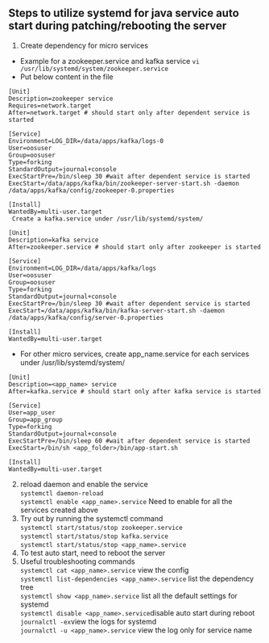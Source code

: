## Steps to utilize systemd for java service auto start during patching/rebooting the server
1. Create dependency for micro services
- Example for a zookeeper.service and kafka service
`vi /usr/lib/systemd/system/zookeeper.service`
- Put below content in the file
```
[Unit]
Description=zookeeper service
Requires=network.target
After=network.target # should start only after dependent service is started

[Service]
Environment=LOG_DIR=/data/apps/kafka/logs-0
User=oosuser
Group=oosuser
Type=forking
StandardOutput=journal+console
ExecStartPre=/bin/sleep 30 #wait after dependent service is started
ExecStart=/data/apps/kafka/bin/zookeeper-server-start.sh -daemon /data/apps/kafka/config/zookeeper-0.properties

[Install]
WantedBy=multi-user.target
 Create a kafka.service under /usr/lib/systemd/system/
 ```
 ```
[Unit]
Description=kafka service
After=zookeeper.service # should start only after zookeeper is started

[Service]
Environment=LOG_DIR=/data/apps/kafka/logs
User=oosuser
Group=oosuser
Type=forking
StandardOutput=journal+console
ExecStartPre=/bin/sleep 30 #wait after dependent service is started
ExecStart=/data/apps/kafka/bin/kafka-server-start.sh -daemon /data/apps/kafka/config/server-0.properties

[Install]
WantedBy=multi-user.target
```
- For other micro services, create app_name.service for each services under /usr/lib/systemd/system/
```
[Unit]
Description=<app_name> service
After=kafka.service # should start only after kafka service is started

[Service]
User=app_user
Group=app_group
Type=forking
StandardOutput=journal+console
ExecStartPre=/bin/sleep 60 #wait after dependent service is started
ExecStart=/bin/sh <app_folder>/bin/app-start.sh

[Install]
WantedBy=multi-user.target
```
2. reload daemon and enable the service\
`systemctl daemon-reload`\
`systemctl enable <app_name>.service` Need to enable for all the services created above
3. Try out by running the systemctl command\
`systemctl start/status/stop zookeeper.service`\
`systemctl start/status/stop kafka.service`\
`systemctl start/status/stop <app_name>.service`
4. To test auto start, need to reboot the server
5. Useful troubleshooting commands\
`systemctl cat <app_name>.service` view the config\
`systemctl list-dependencies <app_name>.service` list the dependency tree\
`systemctl show <app_name>.service` list all the default settings for systemd\
`systemctl disable <app_name>.service`disable auto start during reboot\
`journalctl -ex`view the logs for systemd\
`journalctl -u <app_name>.service` view the log only for service name
